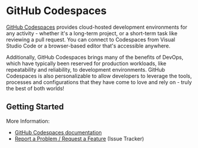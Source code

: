 # GitHub Codespaces

[GitHub Codespaces](https://github.com/features/codespaces) provides cloud-hosted development environments for any activity - whether it's a long-term project, or a short-term task like reviewing a pull request. You can connect to Codespaces from Visual Studio Code or a browser-based editor that's accessible anywhere.

Additionally, GitHub Codespaces brings many of the benefits of DevOps, which have typically been reserved for production workloads, like repeatability and reliability, to development environments. GitHub Codespaces is also personalizable to allow developers to leverage the tools, processes and configurations that they have come to love and rely on - truly the best of both worlds!

## Getting Started
More Information:
- [GitHub Codespaces documentation](https://docs.github.com/codespaces)
- [Report a Problem / Request a Feature](https://aka.ms/ghcs-feedback) (Issue Tracker)